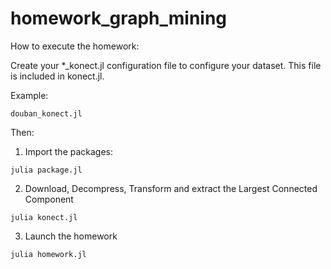 # homework_graph_mining

How to execute the homework:

Create your *_konect.jl configuration file to configure your dataset. This file is included in konect.jl.

Example:
```
douban_konect.jl
```

Then:

1. Import the packages:
```
julia package.jl
```

2. Download, Decompress, Transform and extract the Largest Connected Component
```
julia konect.jl
```

3. Launch the homework
```
julia homework.jl
```
